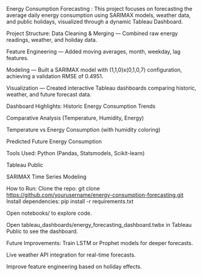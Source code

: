 Energy Consumption Forecasting :
This project focuses on forecasting the average daily energy consumption using SARIMAX models, weather data, and public holidays, visualized through a dynamic Tableau Dashboard.

Project Structure: 
Data Cleaning & Merging — Combined raw energy readings, weather, and holiday data.

Feature Engineering — Added moving averages, month, weekday, lag features.

Modeling — Built a SARIMAX model with (1,1,0)x(0,1,0,7) configuration, achieving a validation RMSE of 0.4951.

Visualization — Created interactive Tableau dashboards comparing historic, weather, and future forecast data.

Dashboard Highlights: 
Historic Energy Consumption Trends

Comparative Analysis (Temperature, Humidity, Energy)

Temperature vs Energy Consumption (with humidity coloring)

Predicted Future Energy Consumption

Tools Used:
Python (Pandas, Statsmodels, Scikit-learn)

Tableau Public

SARIMAX Time Series Modeling

How to Run: 
Clone the repo:
git clone https://github.com/yourusername/energy-consumption-forecasting.git
Install dependencies:
pip install -r requirements.txt

Open notebooks/ to explore code.

Open tableau_dashboards/energy_forecasting_dashboard.twbx in Tableau Public to see the dashboard.

Future Improvements: 
Train LSTM or Prophet models for deeper forecasts.

Live weather API integration for real-time forecasts.

Improve feature engineering based on holiday effects.

